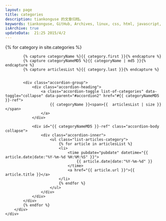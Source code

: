```yaml
---
layout: page
title: categories
description: tiankonguse 的文章归档。
keywords: tiankonguse, GitHub, Archives, linux, css, html, javascript, python, Jekyll, plugins, php, 大数据, 分布式, 机器学习, acm, 算法
isArchive: true
updateData:  21:25 2015/4/2
---
```


<div class="row-fluid">
    <div class="span8 offset2">
        <div class="accordion" id="accordion2">
            {% for category in site.categories %}
            
            {% capture categoryName %}{{ category.first }}{% endcapture %}
            {% capture categoryNameMD5 %}{{ categoryName | md5 }}{% endcapture %}
            {% capture articlesList %}{{ category.last }}{% endcapture %}
            

            <div class="accordion-group">
                <div class="accordion-heading">
                    <a class="accordion-toggle list-of-categories" data-toggle="collapse" data-parent="#accordion2" href="#{{ categoryNameMD5 }}-ref">
                        {{ categoryName }}<span>{{  articlesList | size }}</span>
                    </a>
                </div>
                
                <div id="{{ categoryNameMD5 }}-ref" class="accordion-body collapse">
                    <div class="accordion-inner">
                        <ul class="list-articles-category">
                            {% for article in articlesList %} 
                            <li>
                                <time pubdate="pubdate" datetime="{{ article.date|date:"%Y-%m-%d %H:%M:%S" }}">
                                    {{ article.date|date:"%Y-%m-%d" }}
                                </time>
                                <a href="{{ article.url }}">{{ article.title }}</a>
                            </li>
                            {% endfor %}
                        </ul>
                    </div>
                </div>
            </div>
            {% endfor %}
        </div>
    </div>
</div>


